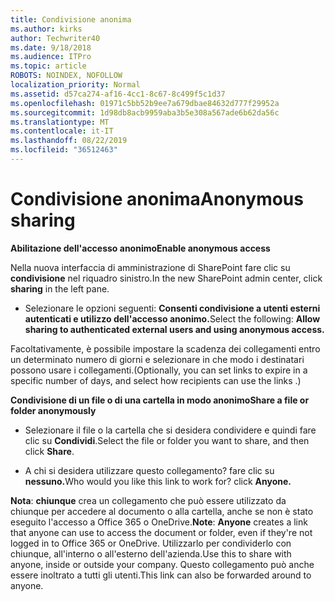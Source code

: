 ```yaml
---
title: Condivisione anonima
ms.author: kirks
author: Techwriter40
ms.date: 9/18/2018
ms.audience: ITPro
ms.topic: article
ROBOTS: NOINDEX, NOFOLLOW
localization_priority: Normal
ms.assetid: d57ca274-af16-4cc1-8c67-8c499f5c1d37
ms.openlocfilehash: 01971c5bb52b9ee7a679dbae84632d777f29952a
ms.sourcegitcommit: 1d98db8acb9959aba3b5e308a567ade6b62da56c
ms.translationtype: MT
ms.contentlocale: it-IT
ms.lasthandoff: 08/22/2019
ms.locfileid: "36512463"
---
```

# <a name="anonymous-sharing"></a><span data-ttu-id="5a609-102">Condivisione anonima</span><span class="sxs-lookup"><span data-stu-id="5a609-102">Anonymous sharing</span></span>

 <span data-ttu-id="5a609-103">**Abilitazione dell'accesso anonimo**</span><span class="sxs-lookup"><span data-stu-id="5a609-103">**Enable anonymous access**</span></span>
  
<span data-ttu-id="5a609-104">Nella nuova interfaccia di amministrazione di SharePoint fare clic su **condivisione** nel riquadro sinistro.</span><span class="sxs-lookup"><span data-stu-id="5a609-104">In the new SharePoint admin center, click **sharing** in the left pane.</span></span> 
  
- <span data-ttu-id="5a609-105">Selezionare le opzioni seguenti: **Consenti condivisione a utenti esterni autenticati e utilizzo dell'accesso anonimo.**</span><span class="sxs-lookup"><span data-stu-id="5a609-105">Select the following: **Allow sharing to authenticated external users and using anonymous access.**</span></span>
  
<span data-ttu-id="5a609-106">Facoltativamente, è possibile impostare la scadenza dei collegamenti entro un determinato numero di giorni e selezionare in che modo i destinatari possono usare i collegamenti.</span><span class="sxs-lookup"><span data-stu-id="5a609-106">(Optionally, you can set links to expire in a specific number of days, and select how recipients can use the links .)</span></span>
    
 <span data-ttu-id="5a609-107">**Condivisione di un file o di una cartella in modo anonimo**</span><span class="sxs-lookup"><span data-stu-id="5a609-107">**Share a file or folder anonymously**</span></span>
  
- <span data-ttu-id="5a609-108">Selezionare il file o la cartella che si desidera condividere e quindi fare clic su **Condividi**.</span><span class="sxs-lookup"><span data-stu-id="5a609-108">Select the file or folder you want to share, and then click **Share**.</span></span> 
    
- <span data-ttu-id="5a609-109">A chi si desidera utilizzare questo collegamento? fare clic su **nessuno.**</span><span class="sxs-lookup"><span data-stu-id="5a609-109">Who would you like this link to work for? click **Anyone.**</span></span>
  
 <span data-ttu-id="5a609-110">**Nota**: **chiunque** crea un collegamento che può essere utilizzato da chiunque per accedere al documento o alla cartella, anche se non è stato eseguito l'accesso a Office 365 o OneDrive.</span><span class="sxs-lookup"><span data-stu-id="5a609-110">**Note**: **Anyone** creates a link that anyone can use to access the document or folder, even if they're not logged in to Office 365 or OneDrive.</span></span> <span data-ttu-id="5a609-111">Utilizzarlo per condividerlo con chiunque, all'interno o all'esterno dell'azienda.</span><span class="sxs-lookup"><span data-stu-id="5a609-111">Use this to share with anyone, inside or outside your company.</span></span> <span data-ttu-id="5a609-112">Questo collegamento può anche essere inoltrato a tutti gli utenti.</span><span class="sxs-lookup"><span data-stu-id="5a609-112">This link can also be forwarded around to anyone.</span></span> 
    

